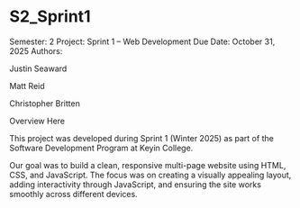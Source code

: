 # S2_Sprint1

Semester: 2
Project: Sprint 1 – Web Development
Due Date: October 31, 2025
Authors:

Justin Seaward

Matt Reid

Christopher Britten

Overview Here

This project was developed during Sprint 1 (Winter 2025) as part of the Software Development Program at Keyin College.

Our goal was to build a clean, responsive multi-page website using HTML, CSS, and JavaScript.
The focus was on creating a visually appealing layout, adding interactivity through JavaScript, and ensuring the site works smoothly across different devices.
